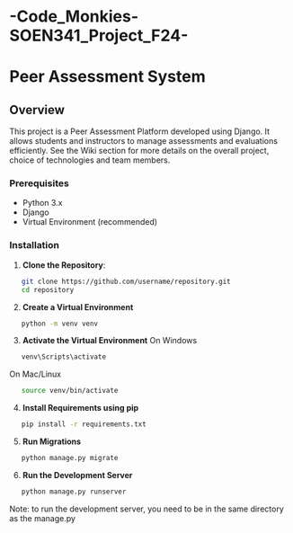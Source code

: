 # -Code_Monkies-SOEN341_Project_F24-

# Peer Assessment System

## Overview
This project is a Peer Assessment Platform developed using Django. It allows students and instructors to manage assessments and evaluations efficiently. See the Wiki section for more details on the overall project, choice of technologies and team members. 

### Prerequisites
- Python 3.x
- Django
- Virtual Environment (recommended)

### Installation

1. **Clone the Repository**:
```bash
   git clone https://github.com/username/repository.git
   cd repository
```
2. **Create a Virtual Environment**
```bash
   python -m venv venv
```
3. **Activate the Virtual Environment**
On Windows
```bash
   venv\Scripts\activate
```
On Mac/Linux
```bash
   source venv/bin/activate
```
4. **Install Requirements using pip**
```bash
   pip install -r requirements.txt
```
5. **Run Migrations**
```bash
   python manage.py migrate
```
6. **Run the Development Server**
```bash
   python manage.py runserver
```
Note: to run the development server, you need to be in the same directory as the manage.py
